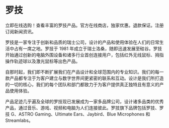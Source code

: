 # 罗技

立即在线选购！查看丰富的罗技产品。官方在线商店，独家优惠。退款保证。注册订阅新闻资讯。

罗技是一家专注于创新和品质的瑞士公司，设计的产品和使用体验在人们的日常生活中占有一席之地。罗技于 1981 年成立于瑞士洛桑，随即迅速发展至硅谷。罗技开始通过创新的电脑外围设备和诸多行业首创连接用户，包括红外无线鼠标、拇指操作轨迹球以及激光鼠标等出色产品。

自那时起，我们即不断扩展我们在产品设计和全球范围内的专业知识。我们的每一款产品都专注于为客户建立与数字世界间更紧密的联系和互动。设计是我们所打造的一切的核心，我们的每个团队和部门都致力于为客户提供真正独特且有意义的产品使用体验。

产品足迹几乎遍及全球的罗技现已发展成为一家多品牌公司，设计诸多品类的优秀产品，通过音乐、游戏、视频和电脑为人们连接彼此。罗技旗下品牌包括罗技、罗技 G、ASTRO Gaming、Ultimate Ears、Jaybird、Blue Microphones 和 Streamlabs。
